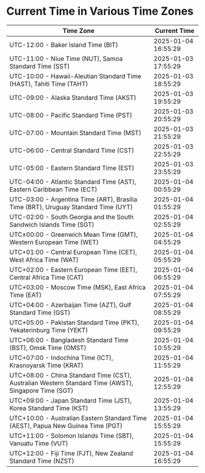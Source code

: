 # Current Time in Various Time Zones

| Time Zone | Current Time |
|-----------|--------------|
| UTC-12:00 - Baker Island Time (BIT) | 2025-01-04 16:55:29 |
| UTC-11:00 - Niue Time (NUT), Samoa Standard Time (SST) | 2025-01-03 17:55:29 |
| UTC-10:00 - Hawaii-Aleutian Standard Time (HAST), Tahiti Time (TAHT) | 2025-01-03 18:55:29 |
| UTC-09:00 - Alaska Standard Time (AKST) | 2025-01-03 19:55:29 |
| UTC-08:00 - Pacific Standard Time (PST) | 2025-01-03 20:55:29 |
| UTC-07:00 - Mountain Standard Time (MST) | 2025-01-03 21:55:29 |
| UTC-06:00 - Central Standard Time (CST) | 2025-01-03 22:55:29 |
| UTC-05:00 - Eastern Standard Time (EST) | 2025-01-03 23:55:29 |
| UTC-04:00 - Atlantic Standard Time (AST), Eastern Caribbean Time (ECT) | 2025-01-04 00:55:29 |
| UTC-03:00 - Argentina Time (ART), Brasília Time (BRT), Uruguay Standard Time (UYT) | 2025-01-04 01:55:29 |
| UTC-02:00 - South Georgia and the South Sandwich Islands Time (SGT) | 2025-01-04 02:55:29 |
| UTC±00:00 - Greenwich Mean Time (GMT), Western European Time (WET) | 2025-01-04 04:55:29 |
| UTC+01:00 - Central European Time (CET), West Africa Time (WAT) | 2025-01-04 05:55:29 |
| UTC+02:00 - Eastern European Time (EET), Central Africa Time (CAT) | 2025-01-04 06:55:29 |
| UTC+03:00 - Moscow Time (MSK), East Africa Time (EAT) | 2025-01-04 07:55:29 |
| UTC+04:00 - Azerbaijan Time (AZT), Gulf Standard Time (GST) | 2025-01-04 08:55:29 |
| UTC+05:00 - Pakistan Standard Time (PKT), Yekaterinburg Time (YEKT) | 2025-01-04 09:55:29 |
| UTC+06:00 - Bangladesh Standard Time (BST), Omsk Time (OMST) | 2025-01-04 10:55:29 |
| UTC+07:00 - Indochina Time (ICT), Krasnoyarsk Time (KRAT) | 2025-01-04 11:55:29 |
| UTC+08:00 - China Standard Time (CST), Australian Western Standard Time (AWST), Singapore Time (SGT) | 2025-01-04 12:55:29 |
| UTC+09:00 - Japan Standard Time (JST), Korea Standard Time (KST) | 2025-01-04 13:55:29 |
| UTC+10:00 - Australian Eastern Standard Time (AEST), Papua New Guinea Time (PGT) | 2025-01-04 15:55:29 |
| UTC+11:00 - Solomon Islands Time (SBT), Vanuatu Time (VUT) | 2025-01-04 15:55:29 |
| UTC+12:00 - Fiji Time (FJT), New Zealand Standard Time (NZST) | 2025-01-04 16:55:29 |
